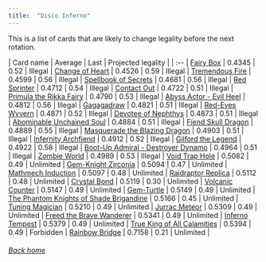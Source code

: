 ```yaml
---
title:  "Disco Inferno"
---
```


This is a list of cards that are likely to change legality before the next rotation.

| Card name | Average | Last | Projected legality |
| :-- |
[Fairy Box](https://db.ygoprodeck.com/card/?search=Fairy%20Box) | 0.4345 | 0.52 | Illegal |
[Change of Heart](https://db.ygoprodeck.com/card/?search=Change%20of%20Heart) | 0.4526 | 0.59 | Illegal |
[Tremendous Fire](https://db.ygoprodeck.com/card/?search=Tremendous%20Fire) | 0.4599 | 0.56 | Illegal |
[Spellbook of Secrets](https://db.ygoprodeck.com/card/?search=Spellbook%20of%20Secrets) | 0.4681 | 0.56 | Illegal |
[Red Sprinter](https://db.ygoprodeck.com/card/?search=Red%20Sprinter) | 0.4712 | 0.54 | Illegal |
[Contact Out](https://db.ygoprodeck.com/card/?search=Contact%20Out) | 0.4722 | 0.51 | Illegal |
[Primula the Rikka Fairy](https://db.ygoprodeck.com/card/?search=Primula%20the%20Rikka%20Fairy) | 0.4790 | 0.53 | Illegal |
[Abyss Actor - Evil Heel](https://db.ygoprodeck.com/card/?search=Abyss%20Actor%20-%20Evil%20Heel) | 0.4812 | 0.56 | Illegal |
[Gagagadraw](https://db.ygoprodeck.com/card/?search=Gagagadraw) | 0.4821 | 0.51 | Illegal |
[Red-Eyes Wyvern](https://db.ygoprodeck.com/card/?search=Red-Eyes%20Wyvern) | 0.4871 | 0.52 | Illegal |
[Devotee of Nephthys](https://db.ygoprodeck.com/card/?search=Devotee%20of%20Nephthys) | 0.4873 | 0.51 | Illegal |
[Abominable Unchained Soul](https://db.ygoprodeck.com/card/?search=Abominable%20Unchained%20Soul) | 0.4884 | 0.51 | Illegal |
[Fiend Skull Dragon](https://db.ygoprodeck.com/card/?search=Fiend%20Skull%20Dragon) | 0.4889 | 0.55 | Illegal |
[Masquerade the Blazing Dragon](https://db.ygoprodeck.com/card/?search=Masquerade%20the%20Blazing%20Dragon) | 0.4903 | 0.51 | Illegal |
[Infernity Archfiend](https://db.ygoprodeck.com/card/?search=Infernity%20Archfiend) | 0.4912 | 0.52 | Illegal |
[Gilford the Legend](https://db.ygoprodeck.com/card/?search=Gilford%20the%20Legend) | 0.4922 | 0.58 | Illegal |
[Boot-Up Admiral - Destroyer Dynamo](https://db.ygoprodeck.com/card/?search=Boot-Up%20Admiral%20-%20Destroyer%20Dynamo) | 0.4964 | 0.51 | Illegal |
[Zombie World](https://db.ygoprodeck.com/card/?search=Zombie%20World) | 0.4989 | 0.53 | Illegal |
[Void Trap Hole](https://db.ygoprodeck.com/card/?search=Void%20Trap%20Hole) | 0.5082 | 0.49 | Unlimited |
[Gem-Knight Zirconia](https://db.ygoprodeck.com/card/?search=Gem-Knight%20Zirconia) | 0.5094 | 0.47 | Unlimited |
[Mathmech Induction](https://db.ygoprodeck.com/card/?search=Mathmech%20Induction) | 0.5097 | 0.48 | Unlimited |
[Raidraptor Replica](https://db.ygoprodeck.com/card/?search=Raidraptor%20Replica) | 0.5112 | 0.48 | Unlimited |
[Crystal Bond](https://db.ygoprodeck.com/card/?search=Crystal%20Bond) | 0.5119 | 0.30 | Unlimited |
[Volcanic Counter](https://db.ygoprodeck.com/card/?search=Volcanic%20Counter) | 0.5147 | 0.49 | Unlimited |
[Gem-Turtle](https://db.ygoprodeck.com/card/?search=Gem-Turtle) | 0.5149 | 0.49 | Unlimited |
[The Phantom Knights of Shade Brigandine](https://db.ygoprodeck.com/card/?search=The%20Phantom%20Knights%20of%20Shade%20Brigandine) | 0.5166 | 0.45 | Unlimited |
[Tuning Magician](https://db.ygoprodeck.com/card/?search=Tuning%20Magician) | 0.5210 | 0.49 | Unlimited |
[Jurrac Meteor](https://db.ygoprodeck.com/card/?search=Jurrac%20Meteor) | 0.5309 | 0.49 | Unlimited |
[Freed the Brave Wanderer](https://db.ygoprodeck.com/card/?search=Freed%20the%20Brave%20Wanderer) | 0.5341 | 0.49 | Unlimited |
[Inferno Tempest](https://db.ygoprodeck.com/card/?search=Inferno%20Tempest) | 0.5379 | 0.49 | Unlimited |
[True King of All Calamities](https://db.ygoprodeck.com/card/?search=True%20King%20of%20All%20Calamities) | 0.5394 | 0.49 | Forbidden |
[Rainbow Bridge](https://db.ygoprodeck.com/card/?search=Rainbow%20Bridge) | 0.7158 | 0.21 | Unlimited |

###### [Back home](index)